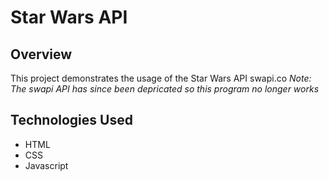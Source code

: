 # Star Wars API

## Overview
This project demonstrates the usage of the Star Wars API swapi.co
*Note: The swapi API has since been depricated so this program no longer works*

## Technologies Used
* HTML
* CSS
* Javascript
